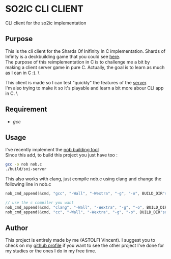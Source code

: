 # SO2IC CLI CLIENT

CLI client for the so2ic implementation

## Purpose

This is the cli client for the Shards Of Inifinity In C implementation. Shards of Infinty is a deckbuilding game that you could see [here](https://iello.fr/jeux/shards-of-infinity/). \
The purpose of this reimplementation in C is to challenge me a bit by making a client server game in pure C. Actually, the goal is to learn as much as I can in C :). \

This client is made so I can test "quickly" the features of the [server](https://www.github.com/so2ic/soi-server). \
I'm also trying to make it so it's playable and learn a bit more abour CLI app in C. \

## Requirement

- *gcc*

## Usage

I've recently implement the [nob building tool](https://github.com/tsoding/nob.h) \
Since this add, to build this project you just have too :

```sh
gcc -o nob nob.c
./build/soi-server
```

This also works with clang, just compile nob.c using clang and change the following line in nob.c

```c
nob_cmd_append(&cmd, "gcc", "-Wall", "-Wextra", "-g", "-o", BUILD_DIR"soi-server");

// use the c compiler you want
nob_cmd_append(&cmd, "clang", "-Wall", "-Wextra", "-g", "-o", BUILD_DIR"soi-server");
nob_cmd_append(&cmd, "cc", "-Wall", "-Wextra", "-g", "-o", BUILD_DIR"soi-server");
```

## Author 

This project is entirely made by me (ASTOLFI Vincent). I suggest you to check on my [github profile](https://www.github.com/viastolfi) if you want to see the other project I've done for my studies or the ones I do in my free time.
